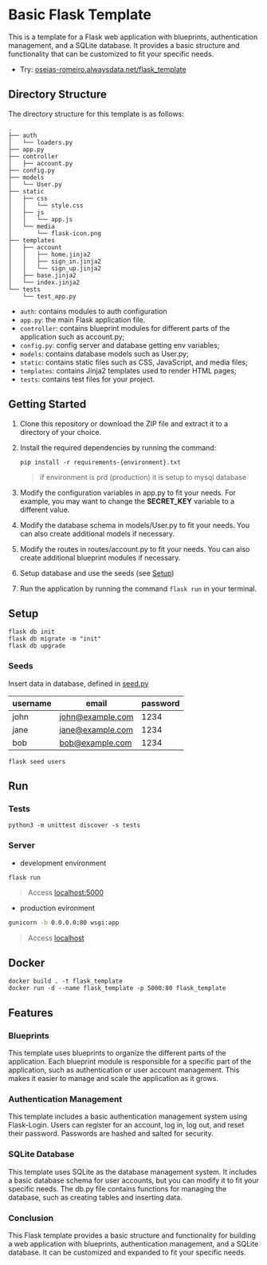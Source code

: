 # Basic Flask Template

This is a template for a Flask web application with blueprints, authentication management, and a SQLite database. It provides a basic structure and functionality that can be customized to fit your specific needs.

- Try: [oseias-romeiro.alwaysdata.net/flask_template](http://oseias-romeiro.alwaysdata.net/flask_template/)

## Directory Structure

The directory structure for this template is as follows:

```
.
├── auth
│   └── loaders.py
├── app.py
├── controller
│   ├── account.py
├── config.py
├── models
│   └── User.py
├── static
│   ├── css
│   │   └── style.css
│   ├── js
│   │   └── app.js
│   └── media
│       └── flask-icon.png
├── templates
│   ├── account
│   │   ├── home.jinja2
│   │   ├── sign_in.jinja2
│   │   └── sign_up.jinja2
│   ├── base.jinja2
│   └── index.jinja2
└── tests
    └── test_app.py
```

- `auth`: contains modules to auth configuration
- `app.py`: the main Flask application file.
- `controller`: contains blueprint modules for different parts of the application such as account.py;
- `config.py`: config server and database getting env variables;
- `models`: contains database models such as User.py;
- `static`: contains static files such as CSS, JavaScript, and media files;
- `templates`: contains Jinja2 templates used to render HTML pages;
- `tests`: contains test files for your project. 

## Getting Started

1. Clone this repository or download the ZIP file and extract it to a directory of your choice.
2. Install the required dependencies by running the command:
    ```shell
    pip install -r requirements-{environment}.txt
    ```
    > if environment is prd (production) it is setup to mysql database

3. Modify the configuration variables in app.py to fit your needs. For example, you may want to change the **SECRET_KEY** variable to a different value.
4. Modify the database schema in models/User.py to fit your needs. You can also create additional models if necessary.
5. Modify the routes in routes/account.py to fit your needs. You can also create additional blueprint modules if necessary.
6. Setup database and use the seeds (see [Setup](#setup))
7. Run the application by running the command `flask run` in your terminal.

## Setup

```shell
flask db init
flask db migrate -m "init"
flask db upgrade
```

### Seeds
Insert data in database, defined in [seed.py](./seed.py)

|username|email|password|
|--- |--- |--- |
|john|john@example.com|1234|
|jane|jane@example.com|1234|
|bob|bob@example.com|1234|

```shell
flask seed users
```


## Run

### Tests
   ```shell
   python3 -m unittest discover -s tests
   ```

### Server

- development environment

```shell
flask run
```
> Access [localhost:5000](http://localhost:5000)

- production evironment

```sh
gunicorn -b 0.0.0.0:80 wsgi:app
```

> Access [localhost](http://localhost)

## Docker
```shell
docker build . -t flask_template
docker run -d --name flask_template -p 5000:80 flask_template
```

## Features

### Blueprints

This template uses blueprints to organize the different parts of the application. Each blueprint module is responsible for a specific part of the application, such as authentication or user account management. This makes it easier to manage and scale the application as it grows.

### Authentication Management

This template includes a basic authentication management system using Flask-Login. Users can register for an account, log in, log out, and reset their password. Passwords are hashed and salted for security.

### SQLite Database

This template uses SQLite as the database management system. It includes a basic database schema for user accounts, but you can modify it to fit your specific needs. The db.py file contains functions for managing the database, such as creating tables and inserting data.

### Conclusion

This Flask template provides a basic structure and functionality for building a web application with blueprints, authentication management, and a SQLite database. It can be customized and expanded to fit your specific needs.
